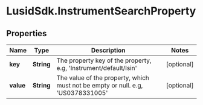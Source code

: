 # LusidSdk.InstrumentSearchProperty

## Properties
Name | Type | Description | Notes
------------ | ------------- | ------------- | -------------
**key** | **String** | The property key of the property, e.g, &#39;Instrument/default/Isin&#39; | [optional] 
**value** | **String** | The value of the property, which must not be empty or null. e.g, &#39;US0378331005&#39; | [optional] 


